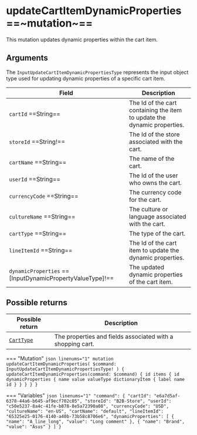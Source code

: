 # updateCartItemDynamicProperties ==~mutation~==

This mutation updates dynamic properties within the cart item.

## Arguments

The `InputUpdateCartItemDynamicPropertiesType` represents the input object type used for updating dynamic properties of a specific cart item. 

| Field                                   | Description                                                                 |
|-----------------------------------------|-----------------------------------------------------------------------------|
| `cartId`  ==String==                    | The Id of the cart containing the item to update the dynamic properties.    |
| `storeId`  ==String!==                  | The Id of the store associated with the cart.                               |
| `cartName`  ==String==                 | The name of the cart.                                                        |
| `userId`  ==String==                   | The Id of the user who owns the cart.                                        |
| `currencyCode`  ==String==             | The currency code for the cart.                                              |
| `cultureName`  ==String==              | The culture or language associated with the cart.                            |
| `cartType`  ==String==                 | The type of the cart.                                                        |
| `lineItemId`  ==String==               | The Id of the cart item to update the dynamic properties.                    |
| `dynamicProperties`  ==[InputDynamicPropertyValueType]!==  | The updated dynamic properties of the cart item.         |

## Possible returns

| Possible return                                          	| Description                                                 	|
|---------------------------------------------------------	|------------------------------------------------------------	|
| [`CartType`](../objects/cart-type.md)                   	|  The properties and fields associated with a shopping cart.  	|


=== "Mutation"
    ```json linenums="1"
    mutation updateCartItemDynamicProperties(
      $command: InputUpdateCartItemDynamicPropertiesType!
    ) {
      updateCartItemDynamicProperties(command: $command) {
        id
        items {
          id
          dynamicProperties {
            name
            value
            valueType
            dictionaryItem {
              label
              name
              id
            }
          }
        }
      }
    }
    ```

=== "Variables"
    ```json linenums="1"
    "command": {
      "cartId": "e6a7d5af-6378-44a6-b645-af9ecf702c05",
      "storeId": "B2B-Store",
      "userId": "c50e5237-8a4c-41fe-b878-8e5a72390a08",
      "currencyCode": "USD",
      "cultureName": "en-US",
      "cartName": "default",
      "lineItemId": "65325e25-0176-4140-a40b-73b58c8706e6",
      "dynamicProperties": [
        {
          "name": "A_line_long",
          "value": "Long comment"
        },
        {
          "name": "Brand",
          "value": "Asus"
        }
      ]
    }
    ```